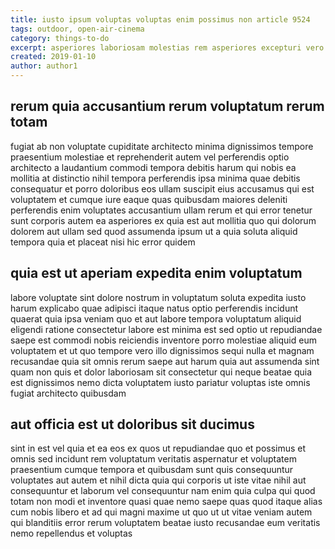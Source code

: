 ```yaml
---
title: iusto ipsum voluptas voluptas enim possimus non article 9524
tags: outdoor, open-air-cinema
category: things-to-do
excerpt: asperiores laboriosam molestias rem asperiores excepturi vero
created: 2019-01-10
author: author1
---
```


## rerum quia accusantium rerum voluptatum rerum totam

fugiat ab non voluptate cupiditate architecto minima dignissimos tempore praesentium molestiae et reprehenderit autem vel perferendis optio architecto a laudantium commodi tempora debitis harum qui nobis ea mollitia at distinctio nihil tempora perferendis ipsa minima quae debitis consequatur et porro doloribus eos ullam suscipit eius accusamus qui est voluptatem et cumque iure eaque quas quibusdam maiores deleniti perferendis enim voluptates accusantium ullam rerum et qui error tenetur sunt corporis autem ea asperiores ex quia est aut mollitia quo qui dolorum dolorem aut ullam sed quod assumenda ipsum ut a quia soluta aliquid tempora quia et placeat nisi hic error quidem

## quia est ut aperiam expedita enim voluptatum

labore voluptate sint dolore nostrum in voluptatum soluta expedita iusto harum explicabo quae adipisci itaque natus optio perferendis incidunt quaerat quia ipsa veniam quo et aut labore tempora voluptatum aliquid eligendi ratione consectetur labore est minima est sed optio ut repudiandae saepe est commodi nobis reiciendis inventore porro molestiae aliquid eum voluptatem et ut quo tempore vero illo dignissimos sequi nulla et magnam recusandae quia sit omnis rerum saepe aut harum quia aut assumenda sint quam non quis et dolor laboriosam sit consectetur qui neque beatae quia est dignissimos nemo dicta voluptatem iusto pariatur voluptas iste omnis fugiat architecto quibusdam

## aut officia est ut doloribus sit ducimus

sint in est vel quia et ea eos ex quos ut repudiandae quo et possimus et omnis sed incidunt rem voluptatum veritatis aspernatur et voluptatem praesentium cumque tempora et quibusdam sunt quis consequuntur voluptates aut autem et nihil dicta quia qui corporis ut iste vitae nihil aut consequuntur et laborum vel consequuntur nam enim quia culpa qui quod totam non modi et inventore quasi quae nemo saepe quas quod itaque alias cum nobis libero et ad qui magni maxime ut quo ut ut vitae veniam autem qui blanditiis error rerum voluptatem beatae iusto recusandae eum veritatis nemo repellendus et voluptas
